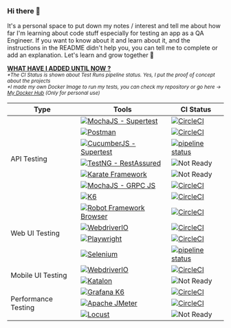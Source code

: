 ### Hi there 👋
It's a personal space to put down my notes / interest and tell me about how far I'm learning about code stuff especially for testing an app as a QA Engineer. If you want to know about it and learn about it, and the instructions in the README didn't help you, you can tell me to complete or add an explanation. Let's learn and grow together 🚀

<ins><b> WHAT HAVE I ADDED UNTIL NOW ?</b></ins> \
<sub> *\*The CI Status is shown about Test Runs pipeline status. Yes, I put the proof of concept about the projects* \
*\*I made my own Docker Image to run my tests, you can check my repository or go here &#8594; [My Docker Hub](https://hub.docker.com/u/pridecontrol) (Only for personal use)*

<table>
    <thead>
        <tr>
            <th>Type</th>
            <th>Tools</th>
            <th>CI Status</th>
        </tr>
    </thead>
    <tbody>
        <tr>
            <td rowspan=7">API Testing</td>
            <td><a href="https://github.com/lynix28/api-mochai-example"><img src="https://img.shields.io/badge/MochaJS%20--%20Supertest-brown?style=for-the-badge&logo=mocha&logoColor=white&link=https://github.com/lynix28/api-mochai-example" alt="MochaJS - Supertest" /></a></td>
            <td><a href="https://circleci.com/gh/lynix28/api-mochai-example/tree/master"><img src="https://circleci.com/gh/lynix28/api-mochai-example/tree/master.svg?style=svg" alt="CircleCI"></a></td>
        </tr>
        <tr>
            <td><a href="https://github.com/lynix28/api-postman-example"><img src="https://img.shields.io/badge/Postman-orange?style=for-the-badge&logo=postman&logoColor=white&link=https://github.com/lynix28/api-postman-example" alt="Postman" /></a></td>
            <td><a href="https://circleci.com/gh/lynix28/api-postman-example/tree/master"><img src="https://circleci.com/gh/lynix28/api-postman-example/tree/master.svg?style=svg" alt="CircleCI"></a></td>
        </tr>
        <tr>
            <td><a href="https://github.com/lynix28/api-cucumberjs-example"><img src="https://img.shields.io/badge/CucumberJS%20--%20Supertest-green?style=for-the-badge&logo=cucumber&logoColor=white&link=https://github.com/lynix28/api-cucumberjs-example" alt="CucumberJS - Supertest" /></a></td>
            <td><a href="https://gitlab.com/lynix28/api-cucumberjs-example/-/pipelines"><img alt="pipeline status" src="https://gitlab.com/lynix28/api-cucumberjs-example/badges/master/pipeline.svg" /></a></td>
        </tr>
        <tr>
            <td><a href="https://github.com/lynix28/api-testng-example"><img src="https://img.shields.io/badge/TestNG%20--%20RestAssured-white?style=for-the-badge&logoColor=white&link=https://github.com/lynix28/api-testng-example" alt="TestNG - RestAssured" /></a></td>
<!--             <td><a href="https://circleci.com/gh/lynix28/api-postman-example/tree/master"><img src="https://circleci.com/gh/lynix28/api-postman-example/tree/master.svg?style=shield" alt="CircleCI"></a></td> -->
            <td><img src="https://img.shields.io/badge/Not%20Ready-gray?style=flat&logo=circleci" alt="Not Ready" /></td>
        </tr>
        <tr>
            <td><a href="https://github.com/lynix28/api-karate-example"><img src="https://img.shields.io/badge/Karate%20Framework-black?style=for-the-badge&logo=karate&logoColor=white&link=https://github.com/lynix28/api-karate-example" alt="Karate Framework" /></a></td>
<!--             <td><a href="https://circleci.com/gh/lynix28/api-postman-example/tree/master"><img src="https://circleci.com/gh/lynix28/api-postman-example/tree/master.svg?style=shield" alt="CircleCI"></a></td> -->
            <td><img src="https://img.shields.io/badge/Not%20Ready-gray?style=flat&logo=circleci" alt="Not Ready" /></td>
        </tr>
        <tr>
            <td><a href="https://github.com/lynix28/api-grpc-mochai-example"><img src="https://img.shields.io/badge/MochaJS%20--%20GRPC%20JS-brown?style=for-the-badge&logo=mocha&logoColor=white&link=https://github.com/lynix28/api-grpc-mochai-example" alt="MochaJS - GRPC JS" /></a></td>
            <td><a href="https://circleci.com/gh/lynix28/api-grpc-mochai-example/tree/master"><img src="https://circleci.com/gh/lynix28/api-grpc-mochai-example/tree/master.svg?style=svg" alt="CircleCI"></a></td>
        </tr>
        <tr>
            <td><a href="https://github.com/lynix28/grpc-node-k6-example"><img src="https://img.shields.io/badge/Grafana K6-purple?style=for-the-badge&logo=k6&logoColor=white&link=https://github.com/lynix28/grpc-node-k6-example" alt="K6" /></a></td>
            <td><a href="https://circleci.com/gh/lynix28/grpc-node-k6-example/tree/master"><img src="https://circleci.com/gh/lynix28/grpc-node-k6-example/tree/master.svg?style=svg" alt="CircleCI"></a></td>
        </tr>
        <tr>
            <td rowspan=4>Web UI Testing</td>
            <td><a href="https://github.com/lynix28/web-robotframework-example"><img src="https://img.shields.io/badge/Robot%20Framework%20Browser-blue?style=for-the-badge&logo=robotframework&logoColor=white&link=https://github.com/lynix28/web-robotframework-example" alt="Robot Framework Browser" /></a></td>
            <td><a href="https://circleci.com/gh/lynix28/web-robotframework-example/tree/master"><img src="https://circleci.com/gh/lynix28/web-robotframework-example/tree/master.svg?style=svg" alt="CircleCI"></a></td>
        </tr>
        <tr>
            <td><a href="https://github.com/lynix28/web-webdriverio-example"><img src="https://img.shields.io/badge/WebdriverIO-orange?style=for-the-badge&logo=webdriverio&logoColor=white&link=https://github.com/lynix28/web-webdriverio-example" alt="WebdriverIO" /></a></td>
            <td><a href="https://dl.circleci.com/status-badge/redirect/gh/lynix28/web-webdriverio-example/tree/master"><img src="https://dl.circleci.com/status-badge/img/gh/lynix28/web-webdriverio-example/tree/master.svg?style=svg" alt="CircleCI"></a></td>
<!--             <td><a href="#"><img src="https://img.shields.io/badge/Status-in%20progress-inactive" alt="CircleCI"></a></td> -->
        </tr>
        <tr>
            <td><a href="https://github.com/lynix28/web-playwright-example"><img src="https://img.shields.io/badge/Playwright-darkgreen?style=for-the-badge&logo=playwright&logoColor=white&link=https://github.com/lynix28/web-playwright-example" alt="Playwright" /></a></td>
            <td><a href="https://dl.circleci.com/status-badge/redirect/gh/lynix28/web-playwright-example/tree/master"><img src="https://dl.circleci.com/status-badge/img/gh/lynix28/web-playwright-example/tree/master.svg?style=svg" alt="CircleCI"></a></td>
<!--             <td><a href="#"><img src="https://img.shields.io/badge/Status-in%20progress-inactive" alt="CircleCI"></a></td> -->
        </tr>
         <tr>
            <td><a href="https://github.com/lynix28/web-selenium-example"><img src="https://img.shields.io/badge/Selenium-43B02A?style=for-the-badge&logo=selenium&logoColor=white&link=https://github.com/lynix28/web-selenium-example" alt="Selenium" /></a></td>
            <td><a href="https://gitlab.com/lynix28/web-selenium-example/-/pipelines"><img alt="pipeline status" src="https://gitlab.com/lynix28/web-selenium-example/badges/master/pipeline.svg" /></a></td>
        </tr>
        <tr>
            <td rowspan=2>Mobile UI Testing</td>
            <td><a href="https://github.com/lynix28/mobileui-appium-wdio-example"><img src="https://img.shields.io/badge/WebdriverIO-orange?style=for-the-badge&logo=webdriverio&logoColor=white&link=https://github.com/lynix28/mobileui-appium-wdio-example" alt="WebdriverIO" /></a></td>
            <td><a href="https://dl.circleci.com/status-badge/redirect/gh/lynix28/mobileui-appium-wdio-example/tree/master"><img src="https://dl.circleci.com/status-badge/img/gh/lynix28/mobileui-appium-wdio-example/tree/master.svg?style=svg" alt="CircleCI"></a></td>
        </tr>
        <tr>
            <td><a href="https://github.com/lynix28/android-mobileui-katalon-example"><img src="https://img.shields.io/badge/Katalon-green?style=for-the-badge&logo=katalon&logoColor=white&link=https://github.com/lynix28/android-mobileui-katalon-example" alt="Katalon" /></a></td>
<!--             <td><a href="https://dl.circleci.com/status-badge/redirect/gh/lynix28/ios-mobileui-appium-wdio-example/tree/master"><img src="https://dl.circleci.com/status-badge/img/gh/lynix28/ios-mobileui-appium-wdio-example/tree/master.svg?style=shield" alt="CircleCI"></a></td> -->
            <td><img src="https://img.shields.io/badge/Not%20Ready-gray?style=flat&logo=circleci" alt="Not Ready" /></td>
        </tr>
        <tr>
            <td rowspan=3>Performance Testing</td>
            <td><a href="https://github.com/lynix28/loadtest-k6-example"><img src="https://img.shields.io/badge/Grafana%20K6-purple?style=for-the-badge&logo=k6&logoColor=white&link=https://github.com/lynix28/loadtest-k6-example" alt="Grafana K6" /></a></td>
            <td><a href="https://circleci.com/gh/lynix28/loadtest-k6-example/tree/master"><img src="https://circleci.com/gh/lynix28/loadtest-k6-example/tree/master.svg?style=svg" alt="CircleCI"></a></td>
        </tr>
        <tr>
            <td><a href="https://github.com/lynix28/performance-jmeter-example"><img src="https://img.shields.io/badge/Apache%20JMeter-black?style=for-the-badge&logo=apachejmeter&logoColor=white&link=https://github.com/lynix28/performance-jmeter-example" alt="Apache JMeter" /></a></td>
            <td><a href="https://dl.circleci.com/status-badge/redirect/gh/lynix28/performance-jmeter-example/tree/master"><img src="https://dl.circleci.com/status-badge/img/gh/lynix28/performance-jmeter-example/tree/master.svg?style=svg" alt="CircleCI"></a></td>
        </tr>
        <tr>
            <td><a href="https://github.com/lynix28/performance-locust-example"><img src="https://img.shields.io/badge/Locust-darkgreen?style=for-the-badge&logo=locustio&logoColor=white&link=https://github.com/lynix28/performance-locust-example" alt="Locust" /></a></td>
<!--             <td><a href="https://dl.circleci.com/status-badge/redirect/gh/lynix28/performance-jmeter-example/tree/master"><img src="https://dl.circleci.com/status-badge/img/gh/lynix28/performance-jmeter-example/tree/master.svg?style=shield" alt="CircleCI"></a></td> -->
            <td><img src="https://img.shields.io/badge/Not%20Ready-gray?style=flat&logo=circleci" alt="Not Ready" /></td>
        </tr>
    </tbody>
</table>



<!--
**lynix28/lynix28** is a ✨ _special_ ✨ repository because its `README.md` (this file) appears on your GitHub profile.

Here are some ideas to get you started:

- 🔭 I’m currently working on ...
- 🌱 I’m currently learning ...
- 👯 I’m looking to collaborate on ...
- 🤔 I’m looking for help with ...
- 💬 Ask me about ...
- 📫 How to reach me: ...
- 😄 Pronouns: ...
- ⚡ Fun fact: ...
-->
